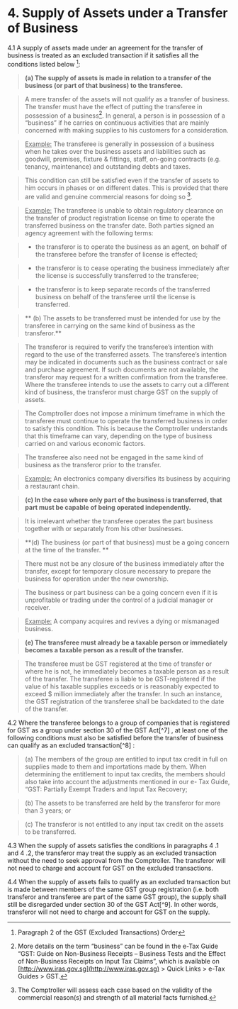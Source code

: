 # 4. Supply of Assets under a Transfer of Business

4.1 A supply of assets made under an agreement for the transfer of business is
treated as an excluded transaction if it satisfies all the conditions listed below [^4]:

> **(a) The supply of assets is made in relation to a transfer of the
business (or part of that business) to the transferee.**

> A mere transfer of the assets will not qualify as a transfer of business.
The transfer must have the effect of putting the transferee in
possession of a business[^5]. In general, a person is in possession of a
“business” if he carries on continuous activities that are mainly
concerned with making supplies to his customers for a consideration.

> <ins>Example:</ins> The transferee is generally in possession of a business when
he takes over the business assets and liabilities such as goodwill,
premises, fixture & fittings, staff, on-going contracts (e.g. tenancy,
maintenance) and outstanding debts and taxes.

>This condition can still be satisfied even if the transfer of assets to him
occurs in phases or on different dates. This is provided that there are
valid and genuine commercial reasons for doing so [^6].

> <ins>Example:</ins> The transferee is unable to obtain regulatory clearance on
the transfer of product registration license on time to operate the
transferred business on the transfer date. Both parties signed an
agency agreement with the following terms:

> - the transferor is to operate the business as an agent, on behalf
of the transferee before the transfer of license is effected;

> - the transferor is to cease operating the business immediately
after the license is successfully transferred to the transferee;

> - the transferor is to keep separate records of the transferred
business on behalf of the transferee until the license is
transferred.

[^4]: Paragraph 2 of the GST (Excluded Transactions) Order

[^5]: More details on the term “business” can be found in the e-Tax Guide “GST: Guide on Non-Business
Receipts – Business Tests and the Effect of Non-Business Receipts on Input Tax Claims”, which is available
on [http://www.iras.gov.sg](http://www.iras.gov.sg) > Quick Links > e-Tax Guides > GST.

[^6]: The Comptroller will assess each case based on the validity of the commercial reason(s) and strength
of all material facts furnished.

> ** (b) The assets to be transferred must be intended for use by the
transferee in carrying on the same kind of business as the
transferor.**

> The transferor is required to verify the transferee’s intention with regard
to the use of the transferred assets. The transferee’s intention may be indicated in documents such as the business contract or sale and purchase agreement. If such documents are not available, the
transferor may request for a written confirmation from the transferee. Where the transferee intends to use the assets to carry out a different kind of business, the transferor must charge GST on the supply of assets.

> The Comptroller does not impose a minimum timeframe in which the transferee must continue to operate the transferred business in order to satisfy this condition. This is because the Comptroller understands that this timeframe can vary, depending on the type of business carried on and various economic factors.

> The transferee also need not be engaged in the same kind of business as the transferor prior to the transfer.

> <ins>Example:</ins> An electronics company diversifies its business by acquiring a restaurant chain.

> **(c) In the case where only part of the business is transferred, that part
must be capable of being operated independently.**

> It is irrelevant whether the transferee operates the part business together with or separately from his other businesses.

> **(d) The business (or part of that business) must be a going concern
at the time of the transfer. **

> There must not be any closure of the business immediately after the
transfer, except for temporary closure necessary to prepare the
business for operation under the new ownership.

> The business or part business can be a going concern even if it is
unprofitable or trading under the control of a judicial manager or
receiver.

> <ins>Example:</ins> A company acquires and revives a dying or mismanaged
business.

> **(e) The transferee must already be a taxable person or immediately
becomes a taxable person as a result of the transfer.**

> The transferee must be GST registered at the time of transfer or where
he is not, he immediately becomes a taxable person as a result of the
transfer. The transferee is liable to be GST-registered if the value of
his taxable supplies exceeds or is reasonably expected to exceed $
million immediately after the transfer. In such an instance, the GST
registration of the transferee shall be backdated to the date of the
transfer.

4.2 Where the transferee belongs to a group of companies that is registered for
GST as a group under section 30 of the GST Act[^7] , at least one of the following
conditions must also be satisfied before the transfer of business can qualify
as an excluded transaction[^8] :

> (a) The members of the group are entitled to input tax credit in full on
supplies made to them and importations made by them. When
determining the entitlement to input tax credits, the members
should also take into account the adjustments mentioned in our
e- Tax Guide, “GST: Partially Exempt Traders and Input Tax
Recovery;

> (b) The assets to be transferred are held by the transferor for more
than 3 years; or

>(c) The transferor is not entitled to any input tax credit on the assets
to be transferred.

4.3 When the supply of assets satisfies the conditions in paragraphs 4 .1 and 4 .2,
the transferor may treat the supply as an excluded transaction without the
need to seek approval from the Comptroller. The transferor will not need to
charge and account for GST on the excluded transactions.

4.4 When the supply of assets fails to qualify as an excluded transaction but is
made between members of the same GST group registration (i.e. both
transferor and transferee are part of the same GST group), the supply shall
still be disregarded under section 30 of the GST Act[^9]. In other words,
transferor will not need to charge and account for GST on the supply.

